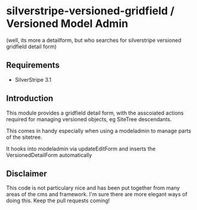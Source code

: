silverstripe-versioned-gridfield / Versioned Model Admin
===============================
(well, its more a detailform, but who searches for silverstripe versioned gridfield detail form)


## Requirements

 * SilverStripe 3.1 

## Introduction

This module provides a gridfield detail form, with the asscoiated actions required for managing versioned objects, eg SiteTree descendants.

This comes in handy especially when using a modeladmin to manage parts of the sitetree.

It hooks into modeladmin via updateEditForm and inserts the VersionedDetailForm automatically
	
## Disclaimer

This code is not particulary nice and has been put together from many areas of the cms and framework.
I'm sure there are more elegant ways of doing this. Keep the pull requests coming!
